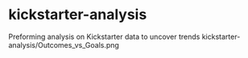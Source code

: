 # kickstarter-analysis
Preforming analysis on Kickstarter data to uncover trends
kickstarter-analysis/Outcomes_vs_Goals.png 
